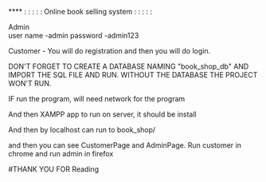 ****                         : : : : : Online book selling system : : : : : 


Admin  
user name -admin
password -admin123


Customer  - You will do registration and then you will do login.


DON'T FORGET TO CREATE A DATABASE NAMING "book_shop_db" AND IMPORT THE SQL FILE AND RUN.
WITHOUT THE DATABASE THE PROJECT WON'T RUN.

IF run the program, will need network for the program

And then XAMPP app to run on server, it should be install 

And then by localhost can run to book_shop/

and then you can see CustomerPage and AdminPage.
Run customer in chrome and run admin in firefox


#THANK YOU FOR Reading
